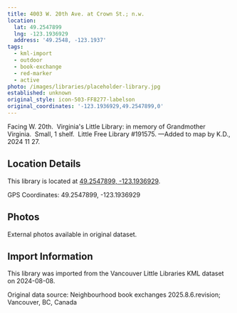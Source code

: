 ```yaml
---
title: 4003 W. 20th Ave. at Crown St.; n.w.
location:
  lat: 49.2547899
  lng: -123.1936929
  address: '49.2548, -123.1937'
tags:
  - kml-import
  - outdoor
  - book-exchange
  - red-marker
  - active
photo: /images/libraries/placeholder-library.jpg
established: unknown
original_style: icon-503-FF8277-labelson
original_coordinates: '-123.1936929,49.2547899,0'
---
```

Facing W. 20th.  Virginia's Little Library: 
in memory of Grandmother Virginia. 
 Small, 1 shelf.  Little Free Library #191575.
—Added to map by K.D., 2024 11 27.

## Location Details

This library is located at [49.2547899, -123.1936929](https://www.google.com/maps?q=49.2547899,-123.1936929).

GPS Coordinates: 49.2547899, -123.1936929

## Photos

External photos available in original dataset.

## Import Information

This library was imported from the Vancouver Little Libraries KML dataset on 2024-08-08.

Original data source: Neighbourhood book exchanges 2025.8.6.revision; Vancouver, BC, Canada
